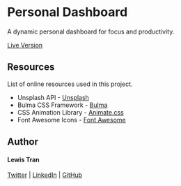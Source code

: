 # Personal Dashboard

A dynamic personal dashboard for focus and productivity.

[Live Version](https://lewtrn.github.io/dashboard/ "lewtrn.github.io")


## Resources

List of online resources used in this project.

- Unsplash API - [Unsplash](https://unsplash.com/developers "unsplash.com")
- Bulma CSS Framework - [Bulma](https://bulma.io "bulma.io")
- CSS Animation Library - [Animate.css](https://daneden.github.io/animate.css/ "daneden.github.io")
- Font Awesome Icons - [Font Awesome](https://fontawesome.com/ "fontawesome.com/")


## Author

#### Lewis Tran

[Twitter](https://twitter.com/LewTrn "twitter.com/LewTrn") | [LinkedIn](https://www.linkedin.com/in/lewis-tran/ "linkedin.com/in/lewis-tran") | [GitHub](https://github.com/LewTrn "github.com/LewTrn")

